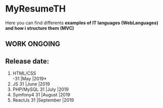 # MyResumeTH
Here you can find differents **examples of IT languages (WebLanguages) and how i structure them (MVC)**
## **WORK ONGOING**
## **Release date:**
1. HTML/CSS  
  -31  |May       |2019*
2. JS        31  |June      |2019
3. PHP/MySQL 31  |July      |2019
4. Symfony4  31  |August    |2019
5. ReactJs   31  |September |2019

